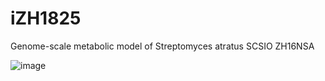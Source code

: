 # iZH1825
Genome-scale metabolic model of Streptomyces atratus SCSIO ZH16NSA

![image](https://user-images.githubusercontent.com/86829051/171716972-f7b0dcdc-63e8-4b07-b561-545364e5eb46.png)

